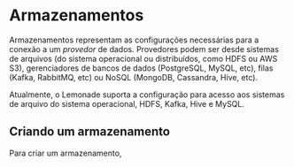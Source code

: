 # Armazenamentos

Armazenamentos representam as configurações necessárias para a conexão a um 
_provedor_ de dados. Provedores podem ser desde sistemas de arquivos (do sistema
operacional ou distribuídos, como HDFS ou AWS S3), gerenciadores de bancos de dados 
(PostgreSQL, MySQL, etc), filas (Kafka, RabbitMQ, etc) ou NoSQL (MongoDB, 
Cassandra, Hive, etc).

Atualmente, o Lemonade suporta a configuração para acesso aos sistemas de 
arquivo do sistema operacional, HDFS, Kafka, Hive e MySQL. 

## Criando um armazenamento

Para criar um armazenamento, 
